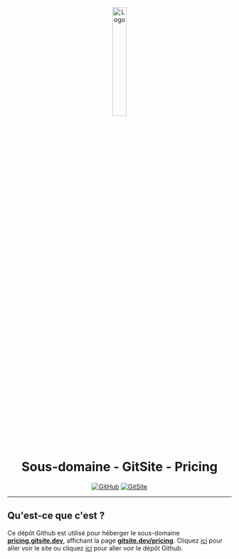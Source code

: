 <div align="center">
  <a href="https://pricing.gitsite.dev"><img src="https://gitsite.dev/images/gitsite.png" alt="Logo" width="25%" height="auto"></a>

  # Sous-domaine - GitSite - Pricing
  [![GitHub](https://img.shields.io/badge/20syldev-333333?logo=Github&logoColor=white)](https://github.com/20syldev)
  [![GitSite](https://img.shields.io/badge//gitsite-3857ab)](https://github.com/20syldev/gitsite)
</div>

---

## Qu'est-ce que c'est ?
Ce dépôt Github est utilisé pour héberger le sous-domaine **[pricing.gitsite.dev](https://pricing.gitsite.dev)**, affichant la page **[gitsite.dev/pricing](https://gitsite.dev/pricing)**.
Cliquez [ici](https://gitsite.dev) pour aller voir le site ou cliquez [ici](https://github.com/20syldev/gitsite) pour aller voir le dépôt Github.
